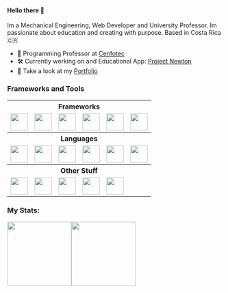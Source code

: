 #### Hello there :muscle:	

Im a Mechanical Engineering, Web Developer and University Professor. Im passionate about education and creating with purpose. Based in Costa Rica:costa_rica:

- :book: Programming Professor at [Cenfotec](https://ucenfotec.ac.cr/)
- :hammer_and_wrench:	Currently working on and Educational App: [Project Newton](https://projectnewton.andrescn20.com/)
- :bookmark_tabs: Take a look at my [Portfolio](https://www.andrescn20.com/)

### Frameworks and Tools

<table>
    <tbody>
        <tr><th colspan="6"> Frameworks</th></tr>
<!--         <tr>
            <th height=20> ReactJS</th>
            <th> VueJS</th>
            <th> TailwindCSS</th>
            <th> ReactJS</th>
            <th> ReactJS</th>
            <th> ReactJS</th>
        </tr> -->
        <tr>
          <td><img height=40 src="https://cdn.jsdelivr.net/gh/devicons/devicon/icons/react/react-original-wordmark.svg" /></td>
          <td><img height=40 src="https://cdn.jsdelivr.net/gh/devicons/devicon/icons/nextjs/nextjs-original-wordmark.svg" /></td>
          <td><img height=40 src="https://cdn.jsdelivr.net/gh/devicons/devicon/icons/vuejs/vuejs-original-wordmark.svg" /></td>
          <td><img height=40 src="https://cdn.jsdelivr.net/gh/devicons/devicon/icons/tailwindcss/tailwindcss-plain.svg" /></td>
          <td><img height=40  src="https://cdn.jsdelivr.net/gh/devicons/devicon/icons/laravel/laravel-plain-wordmark.svg" /></td>
          <td><img height=40 src="https://cdn.jsdelivr.net/gh/devicons/devicon/icons/flask/flask-original.svg" /></td>
        </tr>
        <tr><th colspan="6"> Languages</th></tr>
        <tr>
          <td><img height=40  src="https://cdn.jsdelivr.net/gh/devicons/devicon/icons/javascript/javascript-original.svg" /></td>
          <td><img height=40 src="https://cdn.jsdelivr.net/gh/devicons/devicon/icons/typescript/typescript-original.svg" /></td>
          <td><img height=40 src="https://cdn.jsdelivr.net/gh/devicons/devicon/icons/python/python-original-wordmark.svg" /></td>
          <td><img height=40  src="https://cdn.jsdelivr.net/gh/devicons/devicon/icons/html5/html5-original-wordmark.svg" /></td>
          <td><img height=40  src="https://cdn.jsdelivr.net/gh/devicons/devicon/icons/css3/css3-original-wordmark.svg" /></td>
          <td><img height=40 src="https://cdn.jsdelivr.net/gh/devicons/devicon/icons/php/php-original.svg" /></td>
        </tr>
        <tr><th colspan="6">Other Stuff</th></tr>
        <tr>
            <td><img height=40 src="https://cdn.jsdelivr.net/gh/devicons/devicon/icons/nodejs/nodejs-original.svg" /></td>
            <td><img height=40 src="https://cdn.jsdelivr.net/gh/devicons/devicon/icons/sass/sass-original.svg" /></td>
            <td><img height=40 src="https://cdn.jsdelivr.net/gh/devicons/devicon/icons/mysql/mysql-original-wordmark.svg" /></td>
            <td><img height=40 src="https://cdn.jsdelivr.net/gh/devicons/devicon/icons/git/git-plain.svg" /></td>
            <td><img height=40 src="https://cdn.jsdelivr.net/gh/devicons/devicon/icons/github/github-original.svg" /></td>
        </tr>
    </tbody>
</table>

### My Stats:
<img height="150px" src="https://github-readme-stats.vercel.app/api?username=andrescn20&show_icons=true"/><img height="150px" src="https://github-readme-stats.vercel.app/api/top-langs?username=andrescn20&layout=compact"/>


<!--
**andrescn20/andrescn20** is a ✨ _special_ ✨ repository because its `README.md` (this file) appears on your GitHub profile.

Here are some ideas to get you started:

- 🔭 I’m currently working on ...
- 🌱 I’m currently learning ...
- 👯 I’m looking to collaborate on ...
- 🤔 I’m looking for help with ...
- 💬 Ask me about ...
- 📫 How to reach me: ...
- 😄 Pronouns: ...
- ⚡ Fun fact: ...
-->
